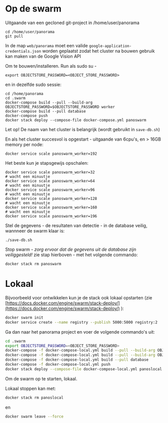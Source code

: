 Op de swarm
===========

Uitgaande van een gecloned git-project in /home/user/panorama


```
cd /home/user/panorama
git pull
```

In de map `web/panorama` moet een valide `google-application-credentials.json` worden geplaatst
zodat het cluster na bouwen gebruik kan maken van de Google Vision API

Om te bouwen/installeren. Run als sudo su -

```
export OBJECTSTORE_PASSWORD=<OBJECT_STORE_PASSWORD>
```

en in dezelfde sudo sessie:

```
cd /home/panorama
cd .swarm
docker-compose build --pull --build-arg OBJECTSTORE_PASSWORD=$OBJECTSTORE_PASSWORD worker
docker-compose build --pull database
docker-compose push
docker stack deploy --compose-file docker-compose.yml panoswarm
```

Let op! De naam van het cluster is belangrijk (wordt gebruikt in `save-db.sh`)

En als het cluster succesvol is opgestart - uitgaande van 6cpu's, en > 16GB memory per node:

```
docker service scale panoswarm_worker=192
```

Het beste kun je stapsgewijs opschalen:

```
docker service scale panoswarm_worker=32
# wacht een minuutje
docker service scale panoswarm_worker=64
# wacht een minuutje
docker service scale panoswarm_worker=96
# wacht een minuutje
docker service scale panoswarm_worker=128
# wacht een minuutje
docker service scale panoswarm_worker=160
# wacht een minuutje
docker service scale panoswarm_worker=196
```

Stel de gegevens - de resultaten van detectie - in de database veilig, wannneer de swarm klaar is:

```
./save-db.sh
```

Stop swarm - *zorg ervoor dat de gegevens uit de database zijn veiliggesteld!* zie stap hierboven - met het volgende commando:

```
docker stack rm panoswarm
```

Lokaal
======

Bijvoorbeeld voor ontwikkelen kun je de stack ook lokaal opstarten
 (zie [https://docs.docker.com/engine/swarm/stack-deploy/](https://docs.docker.com/engine/swarm/stack-deploy/) ):

```bash
docker swarm init
docker service create --name registry --publish 5000:5000 registry:2
```

Ga dan naar het panorama project en voer de volgende commando's uit:

```bash
cd .swarm
export OBJECTSTORE_PASSWORD=<OBJECT_STORE_PASSWORD>
docker-compose -f docker-compose-local.yml build --pull --build-arg OBJECTSTORE_PASSWORD=$OBJECTSTORE_PASSWORD worker
docker-compose -f docker-compose-local.yml build --pull --build-arg OBJECTSTORE_PASSWORD=$OBJECTSTORE_PASSWORD dataloader
docker-compose -f docker-compose-local.yml build --pull database
docker-compose -f docker-compose-local.yml push
docker stack deploy --compose-file docker-compose-local.yml panoslocal
```

Om de swarm op te starten, lokaal.

Lokaal stoppen kan met:

```bash
docker stack rm panoslocal
```

en

```bash
docker swarm leave --force
```
